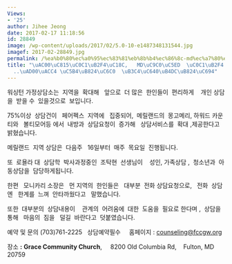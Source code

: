 ```yaml
---
Views:
- '25'
author: Jihee Jeong
date: 2017-02-17 11:18:56
id: 28849
image: /wp-content/uploads/2017/02/5.0-10-e1487348131544.jpg
imagef: 2017-02-28849.jpg
permalink: /%ea%b0%80%ec%a0%95%ec%83%81%eb%8b%b4%ec%86%8c-md%ec%a7%80%ec%97%ad-%ec%83%81%eb%8b%b4-%ed%99%95%eb%8c%80-%ea%b4%80%ea%b3%84-%ec%96%b4%eb%a0%a4%ec%9b%80-%eb%8f%84%ec%99%80%eb%93%9c%eb%a0%a4/
title: "\uAC00\uC815\uC0C1\uB2F4\uC18C,   MD\uC9C0\uC5ED  \uC0C1\uB2F4 \uD655\uB300\
  ..\uAD00\uACC4 \uC5B4\uB824\uC6C0  \uB3C4\uC640\uB4DC\uB824\uC694"
---
```


워싱턴 가정상담소는  지역을  확대해   앞으로  더 많은  한인들이  편리하게    개인 상담을  받을 수  있을것으로  보입니다.

75%이상  상담건이   페어펙스  지역에   집중되어,  메릴랜드의  몽고메리, 하워드 카운티와   볼티모어등 에서  내방과  상담요청이  증가해   상담서비스를  확대 ,제공한다고  밝혔습니다.

메릴랜드  지역 상담은  다음주   16일부터  매주  목요일  진행됩니다.

또  로욜라 대  상담학  박사과정중인  조탁현  선생님이    성인, 가족상담 ,  청소년과  아동상담을  담당하게됩니다.

한편   모니카리 소장은   먼 지역의  한인들은   대부분  전화 상담요청으로,   전화  상담엔   한계를  느껴  안타까웠다고   말했습니다.

또한  대부분의  상담내용이    관계의  어려움에  대한  도움을  필요로 한다며 ,  상담을  통해   마음의  짐을   덜길  바란다고  덧붙였습니다.

예약 및 문의 (703)761-2225   상담예약필수     홈페이지 : <counseling@fccgw.org>
  
장소 **:** **Grace Community Church**,     8200 Old Columbia Rd,    Fulton, MD 20759